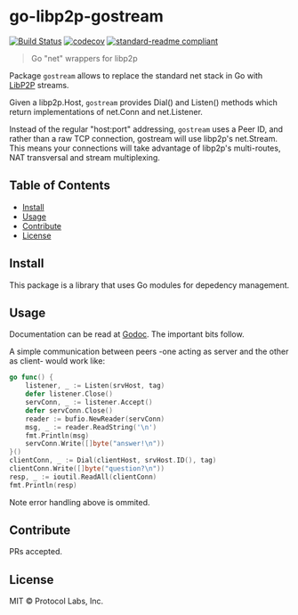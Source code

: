 # go-libp2p-gostream

[![Build Status](https://travis-ci.org/libp2p/go-libp2p-gostream.svg?branch=master)](https://travis-ci.org/libp2p/go-libp2p-gostream)
[![codecov](https://codecov.io/gh/libp2p/go-libp2p-gostream/branch/master/graph/badge.svg)](https://codecov.io/gh/libp2p/go-libp2p-gostream)
[![standard-readme compliant](https://img.shields.io/badge/standard--readme-OK-green.svg)](https://github.com/RichardLitt/standard-readme)


> Go "net" wrappers for libp2p

Package `gostream` allows to replace the standard net stack in Go with
[LibP2P](https://github.com/libp2p/libp2p) streams.

Given a libp2p.Host, `gostream` provides Dial() and Listen() methods which
return implementations of net.Conn and net.Listener.

Instead of the regular "host:port" addressing, `gostream` uses a Peer ID, and
rather than a raw TCP connection, gostream will use libp2p's net.Stream. This
means your connections will take advantage of libp2p's multi-routes, NAT
transversal and stream multiplexing.

## Table of Contents

- [Install](#install)
- [Usage](#usage)
- [Contribute](#contribute)
- [License](#license)

## Install

This package is a library that uses Go modules for depedency management.

## Usage

Documentation can be read at
[Godoc](https://godoc.org/github.com/libp2p/go-libp2p-gostream). The
important bits follow.

A simple communication between peers -one acting as server and the other as
client- would work like:

```go
go func() {
	listener, _ := Listen(srvHost, tag)
	defer listener.Close()
	servConn, _ := listener.Accept()
	defer servConn.Close()
	reader := bufio.NewReader(servConn)
	msg, _ := reader.ReadString('\n')
	fmt.Println(msg)
	servConn.Write([]byte("answer!\n"))
}()
clientConn, _ := Dial(clientHost, srvHost.ID(), tag)
clientConn.Write([]byte("question?\n"))
resp, _ := ioutil.ReadAll(clientConn)
fmt.Println(resp)
```

Note error handling above is ommited.

## Contribute

PRs accepted.

## License

MIT © Protocol Labs, Inc.

